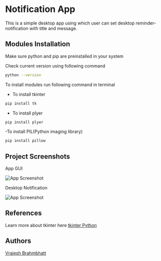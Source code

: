 
# Notification App
This  is a simple desktop app using which user can set desktop reminder-notification with title and message.

## Modules Installation

Make sure python and pip are preinstalled in your system

Check current version using following command
```bash
python --version
```

To install modules run following command in terminal

- To install tkinter
```bash
pip install tk
```

- To install plyer
```bash
pip install plyer
```

-To install PIL(Python imaging library)
```bash
pip install pillow
```


## Project Screenshots

App GUI

![App Screenshot](https://www.linkpicture.com/q/notifier-1.png)


Desktop Notification

![App Screenshot](https://www.linkpicture.com/q/notifier-2.png)


## References

Learn more about tkinter here [tkinter Python](https://docs.python.org/3/library/tkinter.html)

## Authors

[Vrajesh Brahmbhatt ](https://github.com/Vrajeshbrahmbhatt06)

